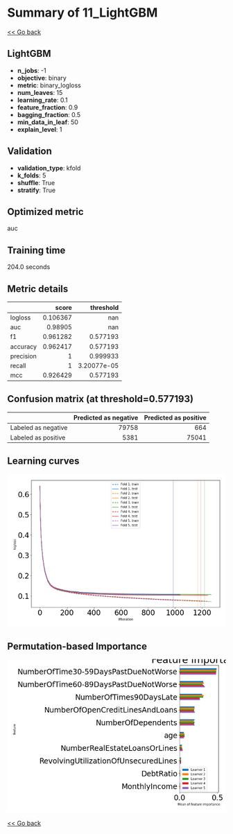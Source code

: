 # Summary of 11_LightGBM

[<< Go back](../README.md)


## LightGBM
- **n_jobs**: -1
- **objective**: binary
- **metric**: binary_logloss
- **num_leaves**: 15
- **learning_rate**: 0.1
- **feature_fraction**: 0.9
- **bagging_fraction**: 0.5
- **min_data_in_leaf**: 50
- **explain_level**: 1

## Validation
 - **validation_type**: kfold
 - **k_folds**: 5
 - **shuffle**: True
 - **stratify**: True

## Optimized metric
auc

## Training time

204.0 seconds

## Metric details
|           |    score |     threshold |
|:----------|---------:|--------------:|
| logloss   | 0.106367 | nan           |
| auc       | 0.98905  | nan           |
| f1        | 0.961282 |   0.577193    |
| accuracy  | 0.962417 |   0.577193    |
| precision | 1        |   0.999933    |
| recall    | 1        |   3.20077e-05 |
| mcc       | 0.926429 |   0.577193    |


## Confusion matrix (at threshold=0.577193)
|                     |   Predicted as negative |   Predicted as positive |
|:--------------------|------------------------:|------------------------:|
| Labeled as negative |                   79758 |                     664 |
| Labeled as positive |                    5381 |                   75041 |

## Learning curves
![Learning curves](learning_curves.png)

## Permutation-based Importance
![Permutation-based Importance](permutation_importance.png)

[<< Go back](../README.md)
